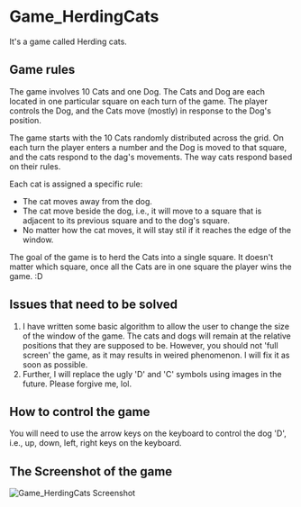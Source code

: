 # Game_HerdingCats 

It's a game called Herding cats.

<h2> Game rules </h2>

The game involves 10 Cats and one Dog. The Cats and Dog are each located
in one particular square on each turn of the game. The player controls the Dog,
and the Cats move (mostly) in response to the Dog's position.

The game starts with the 10 Cats randomly distributed across the grid. On
each turn the player enters a number and the Dog is moved to that square, and the 
cats respond to the dag's movements. The way cats respond based on their rules. 

Each cat is assigned a specific rule:
<ul>
  <li>The cat moves away from the dog.</li>
  <li>The cat move beside the dog, i.e., it will move to a square that is adjacent to its previous square and to the dog's square. </li>
  <li>No matter how the cat moves, it will stay stil if it reaches the edge of the window. </li>
</ul>

The goal of the game is to herd the Cats into a single square. It doesn't
matter which square, once all the Cats are in one square the player wins the
game. :D

<h2> Issues that need to be solved </h2>

<ol>
<li>I have written some basic algorithm to allow the user to change the size of the window of the game. The cats and dogs will remain at the relative positions that they are supposed to be. However, you should not 'full screen' the game, as it may results in weired phenomenon. I will fix it as soon as possible. </li>

<li>Further, I will replace the ugly 'D' and 'C' symbols using images in the future. Please forgive me, lol.</li>
</ol>

<h2> How to control the game </h2>

You will need to use the arrow keys on the keyboard to control the dog 'D', i.e., up, down, left, right keys on the keyboard.

<h2> The Screenshot of the game </h2>

![Game_HerdingCats Screenshot](https://user-images.githubusercontent.com/45169791/58975519-1442c680-87bd-11e9-8643-dd2c26552deb.PNG)
